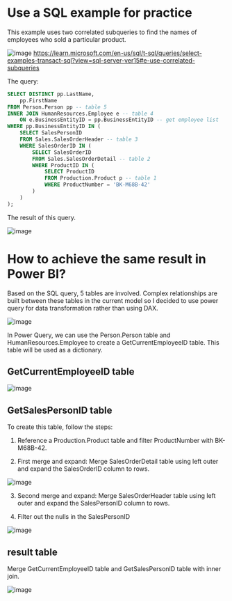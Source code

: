 # Use a SQL example for practice
This example uses two correlated subqueries to find the names of employees who sold a particular product.

![image](https://github.com/ccsmat/pbi-practice-1/assets/29472739/56266327-cc62-4440-8a2b-1f0fd18ce237)
https://learn.microsoft.com/en-us/sql/t-sql/queries/select-examples-transact-sql?view=sql-server-ver15#e-use-correlated-subqueries

The query:

```sql
SELECT DISTINCT pp.LastName,
    pp.FirstName
FROM Person.Person pp -- table 5
INNER JOIN HumanResources.Employee e -- table 4
    ON e.BusinessEntityID = pp.BusinessEntityID -- get employee list
WHERE pp.BusinessEntityID IN (
    SELECT SalesPersonID
    FROM Sales.SalesOrderHeader -- table 3
    WHERE SalesOrderID IN (
        SELECT SalesOrderID
        FROM Sales.SalesOrderDetail -- table 2
        WHERE ProductID IN (
            SELECT ProductID
            FROM Production.Product p -- table 1
            WHERE ProductNumber = 'BK-M68B-42'
        )
    )
);
```

The result of this query.

![image](https://github.com/ccsmat/pbi-practice-1/assets/29472739/2beb2d08-effb-4a84-9689-174888121477)

# How to achieve the same result in Power BI?

Based on the SQL query, 5 tables are involved. Complex relationships are built between these tables in the current model so I decided to use power query for data transformation rather than using DAX.

![image](https://github.com/ccsmat/pbi-practice-1/assets/29472739/c886b76e-ab83-4d8b-bd33-bbe20d6f887d)

In Power Query, we can use the Person.Person table and HumanResources.Employee to create a GetCurrentEmployeeID table. This table will be used as a dictionary.

## GetCurrentEmployeeID table

![image](https://github.com/ccsmat/pbi-practice-1/assets/29472739/35a386de-ba1a-4faa-8595-5a7bc6ebc16a)

## GetSalesPersonID table

To create this table, follow the steps:

1. Reference a Production.Product table and filter ProductNumber with BK-M68B-42.

2. First merge and expand: Merge SalesOrderDetail table using left outer and expand the SalesOrderID column to rows.

![image](https://github.com/ccsmat/pbi-practice-1/assets/29472739/1db1edb1-f590-4c0d-8ca5-843011e854ab)

3. Second merge and expand: Merge SalesOrderHeader table using left outer and expand the SalesPersonID column to rows.

4. Filter out the nulls in the SalesPersonID

![image](https://github.com/ccsmat/pbi-practice-1/assets/29472739/e0deef9b-b55f-40d9-8668-7aef50b0c40a)

## result table

Merge GetCurrentEmployeeID table and GetSalesPersonID table with inner join.

![image](https://github.com/ccsmat/pbi-practice-1/assets/29472739/a838af7d-e03c-440a-beef-7bb085a5093c)


